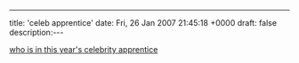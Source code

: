 ---
title: 'celeb apprentice'
date: Fri, 26 Jan 2007 21:45:18 +0000
draft: false
description:---

[who is in this year's celebrity apprentice](http://en.wikipedia.org/wiki/Celebrity_Apprentice)